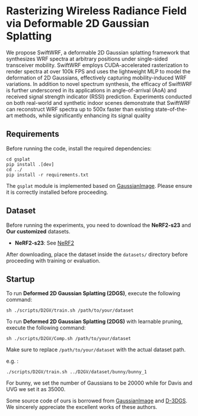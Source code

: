 # **Rasterizing Wireless Radiance Field via Deformable 2D Gaussian Splatting**



We propose SwiftWRF, a deformable 2D Gaussian splatting framework that synthesizes WRF spectra at arbitrary positions under
single-sided transceiver mobility. SwiftWRF employs CUDA-accelerated rasterization to render spectra at over 100k FPS and uses the
lightweight MLP to model the deformation of 2D Gaussians, effectively capturing mobility-induced WRF variations. In addition to novel
spectrum synthesis, the efficacy of SwiftWRF is further underscored in its applications in angle-of-arrival (AoA) and received signal
strength indicator (RSSI) prediction. Experiments conducted on both real-world and synthetic indoor scenes demonstrate that
SwiftWRF can reconstruct WRF spectra up to 500x faster than existing state-of-the-art methods, while significantly enhancing its signal
quality

## **Requirements**

Before running the code, install the required dependencies:

```
cd gsplat
pip install .[dev]
cd ../
pip install -r requirements.txt
```

The `gsplat` module is implemented based on [GaussianImage](https://github.com/Xinjie-Q/GaussianImage). Please ensure it is correctly installed before proceeding.

## **Dataset**
Before running the experiments, you need to download the **NeRF2-s23** and **Our customized** datasets.  



- **NeRF2-s23**: See [NeRF2](https://github.com/XPengZhao/NeRF2?tab=readme-ov-file)

After downloading, place the dataset inside the `datasets/` directory before proceeding with training or evaluation.

## **Startup**
To run **Deformed 2D Gaussian Splatting (2DGS)**, execute the following command:

```
sh ./scripts/D2GV/train.sh /path/to/your/dataset
```

To run **Deformed 2D Gaussian Splatting (2DGS)** with learnable pruning, execute the following command:

```
sh ./scripts/D2GV/Comp.sh /path/to/your/dataset
```

Make sure to replace `/path/to/your/dataset` with the actual dataset path.

e.g. :

```
./scripts/D2GV/train.sh ../D2GV/dataset/bunny/bunny_1
```

For bunny, we set the number of Gaussians to be 20000 while for Davis and UVG we set it as 35000.



Some source code of ours is borrowed from [GaussianImage](https://github.com/Xinjie-Q/GaussianImage) and [D-3DGS](https://github.com/ingra14m/Deformable-3D-Gaussians). We sincerely appreciate the excellent works of these authors.
